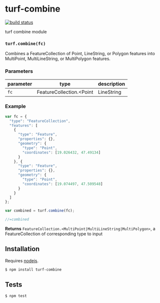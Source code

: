 # turf-combine

[![build status](https://secure.travis-ci.org/Turfjs/turf-combine.png)](http://travis-ci.org/Turfjs/turf-combine)

turf combine module


### `turf.combine(fc)`

Combines a FeatureCollection of Point, LineString, or Polygon features into MultiPoint, MultiLineString, or MultiPolygon features.


### Parameters

| parameter | type                                            | description                     |
| --------- | ----------------------------------------------- | ------------------------------- |
| `fc`      | FeatureCollection\.\<Point|LineString|Polygon\> | a FeatureCollection of any type |


### Example

```js
var fc = {
  "type": "FeatureCollection",
  "features": [
    {
      "type": "Feature",
      "properties": {},
      "geometry": {
        "type": "Point",
        "coordinates": [19.026432, 47.49134]
      }
    }, {
      "type": "Feature",
      "properties": {},
      "geometry": {
        "type": "Point",
        "coordinates": [19.074497, 47.509548]
      }
    }
  ]
};

var combined = turf.combine(fc);

//=combined
```


**Returns** `FeatureCollection.<MultiPoint|MultiLineString|MultiPolygon>`, a FeatureCollection of corresponding type to input

## Installation

Requires [nodejs](http://nodejs.org/).

```sh
$ npm install turf-combine
```

## Tests

```sh
$ npm test
```


